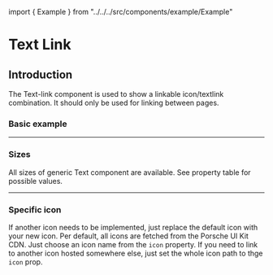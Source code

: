 import { Example } from "../../../src/components/example/Example"

# Text Link

## Introduction
The Text-link component is used to show a linkable icon/textlink combination. It should only be used for linking between pages.

### Basic example

<Playground>
  <template v-slot="slotProps">
    <p-text-link href="https://ui.porsche.com" :theme="slotProps.theme">Lorem ipsum dolor</p-text-link>
  </template>
</Playground>

---

### Sizes
All sizes of generic Text component are available. See property table for possible values.

<Playground>
  <template v-slot="slotProps">
    <p-text-link href="https://ui.porsche.com" type="60" :theme="slotProps.theme">Lorem ipsum dolor</p-text-link>
    <p-text-link href="https://ui.porsche.com" type="60-thin" :theme="slotProps.theme">Lorem ipsum dolor</p-text-link>
  </template>
</Playground>

---

### Specific icon
If another icon needs to be implemented, just replace the default icon with your new icon. Per default, all icons are fetched from the Porsche UI Kit CDN. Just choose an icon name from the `icon` property.
If you need to link to another icon hosted somewhere else, just set the whole icon path to thge `icon` prop.

<Playground>
  <template v-slot="slotProps">
    <p-text-link href="https://ui.porsche.com" type="20" icon="arrow-left-hair" :theme="slotProps.theme">Lorem ipsum dolor</p-text-link>
  </template>
</Playground>

<script>
  import Playground from '@/components/Playground.vue';

  export default {
    components: {
      Playground
    }
  }
</script>